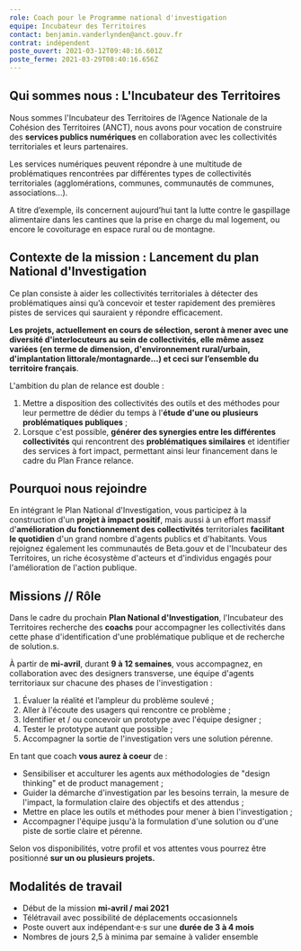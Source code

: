```yaml
---
role: Coach pour le Programme national d'investigation
equipe: Incubateur des Territoires
contact: benjamin.vanderlynden@anct.gouv.fr
contrat: indépendent
poste_ouvert: 2021-03-12T09:40:16.601Z
poste_ferme: 2021-03-29T08:40:16.656Z
---
```

## Qui sommes nous : L'Incubateur des Territoires

Nous sommes l'Incubateur des Territoires de l’Agence Nationale de la Cohésion des Territoires (ANCT), nous avons pour vocation de construire des **services publics numériques** en collaboration avec les collectivités territoriales et leurs partenaires.

Les services numériques peuvent répondre à une multitude de problématiques rencontrées par différentes types de collectivités territoriales (agglomérations, communes, communautés de communes, associations...).

A titre d’exemple, ils concernent aujourd’hui tant la lutte contre le gaspillage alimentaire dans les cantines que la prise en charge du mal logement, ou encore le covoiturage en espace rural ou de montagne.

## Contexte de la mission : Lancement du plan National d'Investigation

Ce plan consiste à aider les collectivités territoriales à détecter des problématiques ainsi qu’à concevoir et tester rapidement des premières pistes de services qui sauraient y répondre efficacement.

**Les projets, actuellement en cours de sélection, seront à mener avec une diversité d'interlocuteurs au sein de collectivités, elle même assez variées (en terme de dimension, d'environnement rural/urbain, d'implantation littorale/montagnarde...) et ceci sur l’ensemble du territoire français**.

L'ambition du plan de relance est double :

1.  Mettre a disposition des collectivités des outils et des méthodes pour leur permettre de dédier du temps à l'**étude d'une ou plusieurs problématiques publiques** ;
2.  Lorsque c'est possible, **générer des synergies entre les différentes collectivités** qui rencontrent des **problématiques similaires** et identifier des services à fort impact, permettant ainsi leur financement dans le cadre du Plan France relance.

## Pourquoi nous rejoindre

En intégrant le Plan National d'Investigation, vous participez à la construction d'un **projet à impact positif**, mais aussi à un effort massif d'**amélioration du fonctionnement des collectivités** territoriales **facilitant le quotidien** d'un grand nombre d'agents publics et d'habitants. Vous rejoignez également les communautés de Beta.gouv et de l'Incubateur des Territoires, un riche écosystème d'acteurs et d'individus engagés pour l'amélioration de l'action publique.

## Missions // Rôle

Dans le cadre du prochain **Plan National d'Investigation**, l'Incubateur des Territoires recherche des **coachs** pour accompagner les collectivités dans cette phase d'identification d'une problématique publique et de recherche de solution.s.

À partir de **mi-avril**, durant **9 à 12 semaines**, vous accompagnez, en collaboration avec des designers transverse, une équipe d'agents territoriaux sur chacune des phases de l'investigation :

1.  Évaluer la réalité et l’ampleur du problème soulevé ;
2.  Aller à l'écoute des usagers qui rencontre ce problème ;
3.  Identifier et / ou concevoir un prototype avec l'équipe designer ;
4.  Tester le prototype autant que possible ;
5.  Accompagner la sortie de l'investigation vers une solution pérenne.

En tant que coach **vous aurez à coeur** de :

-   Sensibiliser et acculturer les agents aux méthodologies de "design thinking" et de product management ;
-   Guider la démarche d'investigation par les besoins terrain, la mesure de l'impact, la formulation claire des objectifs et des attendus ;
-   Mettre en place les outils et méthodes pour mener à bien l'investigation ;
-   Accompagner l'équipe jusqu'à la formulation d'une solution ou d'une piste de sortie claire et pérenne.

Selon vos disponibilités, votre profil et vos attentes vous pourrez être positionné **sur un ou plusieurs projets.**

## Modalités de travail

-   Début de la mission **mi-avril / mai 2021**
-   Télétravail avec possibilité de déplacements occasionnels
-   Poste ouvert aux indépendant·e·s sur une **durée de 3 à 4 mois**
-   Nombres de jours 2,5 à minima par semaine à valider ensemble
